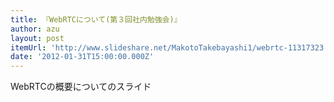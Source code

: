```yaml
---
title: 『WebRTCについて(第３回社内勉強会)』
author: azu
layout: post
itemUrl: 'http://www.slideshare.net/MakotoTakebayashi1/webrtc-11317323'
date: '2012-01-31T15:00:00.000Z'
---
```

WebRTCの概要についてのスライド
